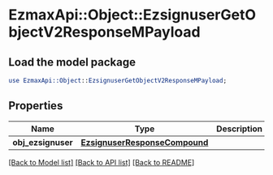 # EzmaxApi::Object::EzsignuserGetObjectV2ResponseMPayload

## Load the model package
```perl
use EzmaxApi::Object::EzsignuserGetObjectV2ResponseMPayload;
```

## Properties
Name | Type | Description | Notes
------------ | ------------- | ------------- | -------------
**obj_ezsignuser** | [**EzsignuserResponseCompound**](EzsignuserResponseCompound.md) |  | 

[[Back to Model list]](../README.md#documentation-for-models) [[Back to API list]](../README.md#documentation-for-api-endpoints) [[Back to README]](../README.md)


